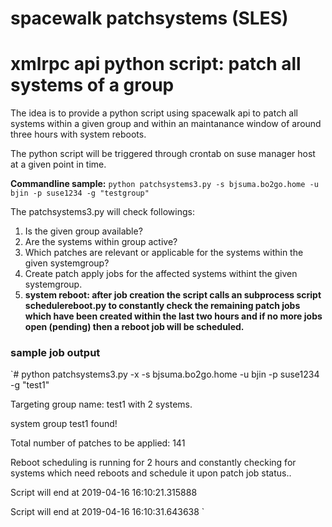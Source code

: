 # spacewalk patchsystems (SLES)
# xmlrpc api python script: patch all systems of a group

The idea is to provide a python script using spacewalk api to patch all systems within a given group and within an maintanance window of around three hours with system reboots.

The python script will be triggered through crontab on suse manager host at a given point in time.

__Commandline sample:__
`python patchsystems3.py -s bjsuma.bo2go.home -u bjin -p suse1234 -g "testgroup"`

The patchsystems3.py will check followings:
1. Is the given group available?
2. Are the systems within group active?
3. Which patches are relevant or applicable for the systems within the given systemgroup?
4. Create patch apply jobs for the affected systems withint the given systemgroup.
5. __system reboot: after job creation the script calls an subprocess script schedulereboot.py to constantly check the remaining patch jobs which have been created within the last two hours and if no more jobs open (pending) then a reboot job will be scheduled.__

### sample job output

`# python patchsystems3.py -x -s bjsuma.bo2go.home -u bjin -p suse1234 -g "test1"

Targeting group name: test1      with 2 systems.

system group test1 found!

Total number of patches to be applied: 141

Reboot scheduling is running for 2 hours and constantly checking for systems which need reboots and schedule it upon patch job status..

Script will end at 2019-04-16 16:10:21.315888

Script will end at 2019-04-16 16:10:31.643638
`
